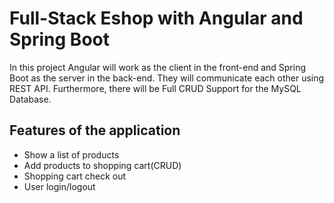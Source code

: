 # Full-Stack Eshop with Angular and Spring Boot

In this project Angular will work as the client in the front-end and Spring Boot as the server in the back-end. They will communicate each other using REST API. Furthermore, there will be Full CRUD Support for the MySQL Database.

## Features of the application

* Show a list of products
* Add products to shopping cart(CRUD)
* Shopping cart check out
* User login/logout
